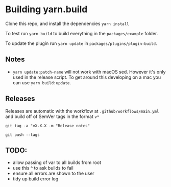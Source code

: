 # Building yarn.build

Clone this repo, and install the dependencies `yarn install`

To test run `yarn build` to build everything in the `packages/example` folder.

To update the plugin run `yarn update` in `packages/plugins/plugin-build`.

## Notes

- `yarn update:patch-name` will not work with macOS sed. However it's only used
  in the release script. To get around this developing on a mac you can use `yarn build:update`.

## Releases

Releases are automatic with the workflow at `.github/workflows/main.yml`
and build off of SemVer tags in the format `v*`

`git tag -a "vX.X.X -m "Release notes"`

`git push --tags`

## TODO:

- allow passing of var to all builds from root
- use this ^ to ask builds to fail
- ensure all errors are shown to the user
- tidy up build error log
